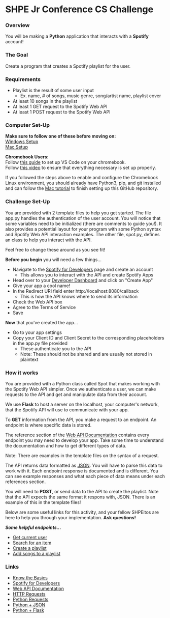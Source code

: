 # SHPE Jr Conference CS Challenge
### Overview
You will be making a **Python** application that interacts with a **Spotify** account!

### The Goal
Create a program that creates a Spotify playlist for the user.

### Requirements
- Playlist is the result of some user input
    - Ex. name, # of songs, music genre, song/artist name, playlist cover
- At least 10 songs in the playlist
- At least 1 GET request to the Spotify Web API
- At least 1 POST request to the Spotify Web API

### Computer Set-Up
**Make sure to follow one of these before moving on:**  
[Windows Setup](https://youtu.be/IBGMjyjzqR8)  
[Mac Setup](https://youtu.be/qhtK6n1YP4c)  

**Chromebook Users:**  
Follow [this guide](https://code.visualstudio.com/blogs/2020/12/03/chromebook-get-started) to set up VS Code on your chromebook.  
Follow [this video](https://youtu.be/h-B0r6ll40A?si=y19CY9viGP5Puvva) to ensure that everything necessary is set up properly.  
  
If you followed the steps above to enable and configure the Chromebook Linux environment, you should already have Python3, pip, and git installed and can follow the [Mac tutorial](https://youtu.be/qhtK6n1YP4c) to finish setting up this GitHub repository.  

### Challenge Set-Up
You are provided with 2 template files to help you get started. The file app.py handles the authentication of the user account. You will notice that some variables need to be initialized \(there are comments to guide you!). It also provides a potential layout for your program with some Python syntax and Spotify Web API interaction examples. The other file, spot.py, defines an class to help you interact with the API.

Feel free to change these around as you see fit!

**Before you begin** you will need a few things...
- Navigate to the [Spotify for Developers](https://developer.spotify.com/) page and create an account
    - This allows you to interact with the API and create Spotify Apps
- Head over to your [Developer Dashboard](https://developer.spotify.com/dashboard) and click on "Create App"
- Give your app a cool name!
- In the Redirect URI field enter http://localhost:8080/callback
    - This is how the API knows where to send its information
- Check the Web API box
- Agree to the Terms of Service
- Save

**Now** that you've created the app...
- Go to your app settings
- Copy your Client ID and Client Secret to the corresponding placeholders in the app.py file provided
    - These authenticate you to the API
    - Note: These should not be shared and are usually not stored in plaintext

### How it works
You are provided with a Python class called Spot that makes working with the Spotify Web API simpler. Once we authenticate a user, we can make requests to the API and get and manipulate data from their account. 

We use **Flask** to host a server on the localhost, your computer's network, that the Spotify API will use to communicate with your app.

To **GET** information from the API, you make a request to an endpoint. An endpoint is where specific data is stored.

The reference section of the [Web API Documentation](https://developer.spotify.com/documentation/web-api) contains every endpoint you may need to develop your app. Take some time to understand the documentation and how to get different types of data.

Note: There are examples in the template files on the syntax of a request.

The API returns data formatted as [JSON](https://www.w3schools.com/python/python_json.asp). You will have to parse this data to work with it. Each endpoint response is documented and is different. You can see example responses and what each piece of data means under each references section.

You will need to **POST**, or send data to the API to create the playlist. Note that the API expects the same format it respons with, JSON. There is an example of this in the template files!

Below are some useful links for this activity, and your fellow SHPEitos are here to help you through your implementation. **Ask questions!**

***Some helpful endpoints...***  
- [Get current user](https://developer.spotify.com/documentation/web-api/reference/get-current-users-profile)  
- [Search for an item](https://developer.spotify.com/documentation/web-api/reference/search)  
- [Create a playlist](https://developer.spotify.com/documentation/web-api/reference/create-playlist)  
- [Add songs to a playlist](https://developer.spotify.com/documentation/web-api/reference/add-tracks-to-playlist)  

### Links
- [Know the Basics](https://www.w3schools.com/python/)
- [Spotify for Developers](https://developer.spotify.com/)
- [Web API Documentation](https://developer.spotify.com/documentation/web-api)
- [HTTP Requests](https://www.w3schools.com/tags/ref_httpmethods.asp)
- [Python Requests](https://www.w3schools.com/python/module_requests.asp)
- [Python + JSON](https://www.w3schools.com/python/python_json.asp)
- [Python + Flask](https://flask.palletsprojects.com/en/3.0.x/quickstart/)
